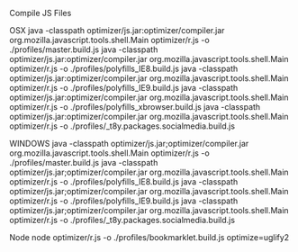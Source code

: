 Compile JS Files

OSX
java -classpath optimizer/js.jar:optimizer/compiler.jar org.mozilla.javascript.tools.shell.Main optimizer/r.js -o ./profiles/master.build.js
java -classpath optimizer/js.jar:optimizer/compiler.jar org.mozilla.javascript.tools.shell.Main optimizer/r.js -o ./profiles/polyfills_IE8.build.js
java -classpath optimizer/js.jar:optimizer/compiler.jar org.mozilla.javascript.tools.shell.Main optimizer/r.js -o ./profiles/polyfills_IE9.build.js
java -classpath optimizer/js.jar:optimizer/compiler.jar org.mozilla.javascript.tools.shell.Main optimizer/r.js -o ./profiles/polyfills_xbrowser.build.js
java -classpath optimizer/js.jar:optimizer/compiler.jar org.mozilla.javascript.tools.shell.Main optimizer/r.js -o ./profiles/_t8y.packages.socialmedia.build.js

WINDOWS
java -classpath optimizer/js.jar;optimizer/compiler.jar org.mozilla.javascript.tools.shell.Main optimizer/r.js -o ./profiles/master.build.js
java -classpath optimizer/js.jar;optimizer/compiler.jar org.mozilla.javascript.tools.shell.Main optimizer/r.js -o ./profiles/polyfills_IE8.build.js
java -classpath optimizer/js.jar;optimizer/compiler.jar org.mozilla.javascript.tools.shell.Main optimizer/r.js -o ./profiles/polyfills_IE9.build.js
java -classpath optimizer/js.jar;optimizer/compiler.jar org.mozilla.javascript.tools.shell.Main optimizer/r.js -o ./profiles/_t8y.packages.socialmedia.build.js


Node
node optimizer/r.js -o ./profiles/bookmarklet.build.js optimize=uglify2